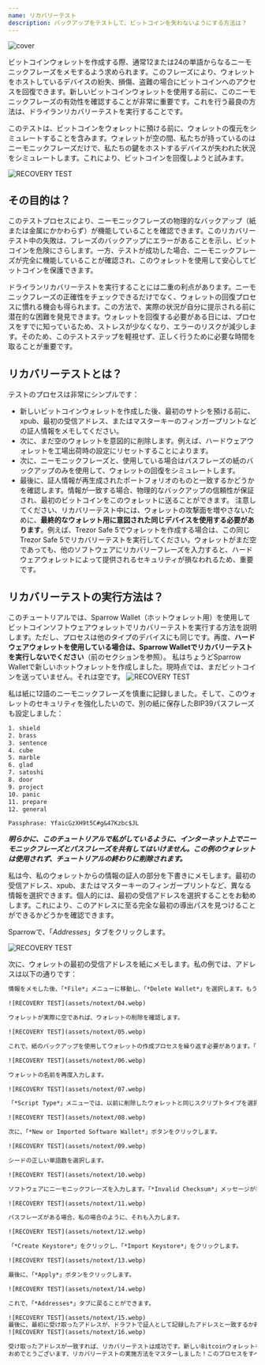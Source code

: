 ```yaml
---
name: リカバリーテスト
description: バックアップをテストして、ビットコインを失わないようにする方法は？
---
```

![cover](assets/cover.webp)

ビットコインウォレットを作成する際、通常12または24の単語からなるニーモニックフレーズをメモするよう求められます。このフレーズにより、ウォレットをホストしているデバイスの紛失、損傷、盗難の場合にビットコインへのアクセスを回復できます。新しいビットコインウォレットを使用する前に、このニーモニックフレーズの有効性を確認することが非常に重要です。これを行う最良の方法は、ドライランリカバリーテストを実行することです。

このテストは、ビットコインをウォレットに預ける前に、ウォレットの復元をシミュレートすることを含みます。ウォレットが空の間、私たちが持っているのはニーモニックフレーズだけで、私たちの鍵をホストするデバイスが失われた状況をシミュレートします。これにより、ビットコインを回復しようと試みます。

![RECOVERY TEST](assets/notext/01.webp)

## その目的は？

このテストプロセスにより、ニーモニックフレーズの物理的なバックアップ（紙または金属にかかわらず）が機能していることを確認できます。このリカバリーテスト中の失敗は、フレーズのバックアップにエラーがあることを示し、ビットコインを危険にさらします。一方、テストが成功した場合、ニーモニックフレーズが完全に機能していることが確認され、このウォレットを使用して安心してビットコインを保護できます。

ドライランリカバリーテストを実行することには二重の利点があります。ニーモニックフレーズの正確性をチェックできるだけでなく、ウォレットの回復プロセスに慣れる機会も得られます。この方法で、実際の状況が自分に提示される前に潜在的な困難を発見できます。ウォレットを回復する必要がある日には、プロセスをすでに知っているため、ストレスが少なくなり、エラーのリスクが減少します。そのため、このテストステップを軽視せず、正しく行うために必要な時間を取ることが重要です。

## リカバリーテストとは？

テストのプロセスは非常にシンプルです：
- 新しいビットコインウォレットを作成した後、最初のサトシを預ける前に、xpub、最初の受信アドレス、またはマスターキーのフィンガープリントなどの証人情報をメモしてください。
- 次に、まだ空のウォレットを意図的に削除します。例えば、ハードウェアウォレットを工場出荷時の設定にリセットすることによります。
- 次に、ニーモニックフレーズと、使用している場合はパスフレーズの紙のバックアップのみを使用して、ウォレットの回復をシミュレートします。
- 最後に、証人情報が再生成されたポートフォリオのものと一致するかどうかを確認します。情報が一致する場合、物理的なバックアップの信頼性が保証され、最初のビットコインをこのウォレットに送ることができます。
注意してください、リカバリーテスト中には、ウォレットの攻撃面を増やさないために、**最終的なウォレット用に意図された同じデバイスを使用する必要があります**。例えば、Trezor Safe 5でウォレットを作成する場合は、この同じTrezor Safe 5でリカバリーテストを実行してください。ウォレットがまだ空であっても、他のソフトウェアにリカバリーフレーズを入力すると、ハードウェアウォレットによって提供されるセキュリティが損なわれるため、重要です。

## リカバリーテストの実行方法は？

このチュートリアルでは、Sparrow Wallet（ホットウォレット用）を使用してビットコインソフトウェアウォレットでリカバリーテストを実行する方法を説明します。ただし、プロセスは他のタイプのデバイスにも同じです。再度、**ハードウェアウォレットを使用している場合は、Sparrow Walletでリカバリーテストを実行しないでください**（前のセクションを参照）。
私はちょうどSparrow Walletで新しいホットウォレットを作成しました。現時点では、まだビットコインを送っていません。それは空です。
![RECOVERY TEST](assets/notext/02.webp)

私は紙に12語のニーモニックフレーズを慎重に記録しました。そして、このウォレットのセキュリティを強化したいので、別の紙に保存したBIP39パスフレーズも設定しました：

```txt
1. shield
2. brass
3. sentence
4. cube
5. marble
6. glad
7. satoshi
8. door
9. project
10. panic
11. prepare
12. general
```

```text
Passphrase: YfaicGzXH9t5C#g&47Kzbc$JL
```

***明らかに、このチュートリアルで私がしているように、インターネット上でニーモニックフレーズとパスフレーズを共有してはいけません。この例のウォレットは使用されず、チュートリアルの終わりに削除されます。***

私は今、私のウォレットからの情報の証人の部分を下書きにメモします。最初の受信アドレス、xpub、またはマスターキーのフィンガープリントなど、異なる情報を選択できます。個人的には、最初の受信アドレスを選択することをお勧めします。これにより、このアドレスに至る完全な最初の導出パスを見つけることができるかどうかを確認できます。

Sparrowで、「*Addresses*」タブをクリックします。

![RECOVERY TEST](assets/notext/03.webp)

次に、ウォレットの最初の受信アドレスを紙にメモします。私の例では、アドレスは以下の通りです：

```txt
情報をメモした後、「*File*」メニューに移動し、「*Delete Wallet*」を選択します。もう一度思い出させてくださいが、この操作を進める前にBitcoinウォレットが空である必要があります。

![RECOVERY TEST](assets/notext/04.webp)

ウォレットが実際に空であれば、ウォレットの削除を確認します。

![RECOVERY TEST](assets/notext/05.webp)

これで、紙のバックアップを使用してウォレットの作成プロセスを繰り返す必要があります。「*File*」メニューに移動し、「*New Wallet*」をクリックします。

![RECOVERY TEST](assets/notext/06.webp)

ウォレットの名前を再度入力します。

![RECOVERY TEST](assets/notext/07.webp)

「*Script Type*」メニューでは、以前に削除したウォレットと同じスクリプトタイプを選択する必要があります。

![RECOVERY TEST](assets/notext/08.webp)

次に、「*New or Imported Software Wallet*」ボタンをクリックします。

![RECOVERY TEST](assets/notext/09.webp)

シードの正しい単語数を選択します。

![RECOVERY TEST](assets/notext/10.webp)

ソフトウェアにニーモニックフレーズを入力します。「*Invalid Checksum*」メッセージが表示された場合、ニーモニックフレーズのバックアップが正しくないことを示します。その場合、リカバリーテストが失敗したため、ウォレットの作成を最初からやり直す必要があります。

![RECOVERY TEST](assets/notext/11.webp)

パスフレーズがある場合、私の場合のように、それも入力します。

![RECOVERY TEST](assets/notext/12.webp)

「*Create Keystore*」をクリックし、「*Import Keystore*」をクリックします。

![RECOVERY TEST](assets/notext/13.webp)

最後に、「*Apply*」ボタンをクリックします。

![RECOVERY TEST](assets/notext/14.webp)

これで、「*Addresses*」タブに戻ることができます。

![RECOVERY TEST](assets/notext/15.webp)
最後に、最初に受け取ったアドレスが、ドラフトで証人として記録したアドレスと一致するか確認してください。
![RECOVERY TEST](assets/notext/16.webp)

受け取ったアドレスが一致すれば、リカバリーテストは成功です。新しいBitcoinウォレットを使用できます。一致しない場合、スクリプトタイプの選択ミスにより導出パスが間違っているか、ニーモニックフレーズやパスフレーズのバックアップに問題があることを示している可能性があります。どちらの場合も、リスクを避けるために最初からやり直し、新しいBitcoinウォレットを作成することを強くお勧めします。今回は、ニーモニックフレーズを間違いなくメモするように注意してください。
おめでとうございます、リカバリーテストの実施方法をマスターしました！このプロセスをすべてのBitcoinウォレットの作成に一般化することをお勧めします。このチュートリアルが役に立ったと思われる場合、以下でサムズアップをしていただけると嬉しいです。この記事をソーシャルネットワークで共有してください。どうもありがとうございました！
